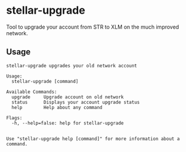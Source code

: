 # stellar-upgrade

Tool to upgrade your account from STR to XLM on the much improved network.

## Usage

```
stellar-upgrade upgrades your old network account

Usage: 
  stellar-upgrade [command]

Available Commands: 
  upgrade     Upgrade account on old network
  status      Displays your account upgrade status
  help        Help about any command

Flags:
  -h, --help=false: help for stellar-upgrade


Use "stellar-upgrade help [command]" for more information about a command.
```
